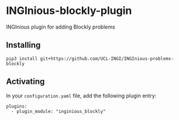 # INGInious-blockly-plugin
INGInious plugin for adding Blockly problems

## Installing

    pip3 install git+https://github.com/UCL-INGI/INGInious-problems-blockly

## Activating

In your ``configuration.yaml`` file, add the following plugin entry:

    plugins:
      - plugin_module: "inginious_blockly"
